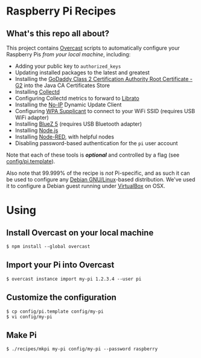 Raspberry Pi Recipes
====================

## What's this repo all about?

This project contains [Overcast](http://andrewchilds.github.io/overcast/) scripts to automatically configure your Raspberry Pis _from your local machine_, including:

- Adding your public key to `authorized_keys`
- Updating installed packages to the latest and greatest
- Installing the [GoDaddy Class 2 Certification Authority Root Certificate - G2](https://certs.godaddy.com/repository) into the Java CA Certificates Store
- Installing [Collectd](https://collectd.org/)
- Configuring Collectd metrics to forward to [Librato](https://www.librato.com/)
- Installing the [No-IP](http://www.noip.com/) Dynamic Update Client
- Configuring [WPA Supplicant](http://w1.fi/wpa_supplicant/) to connect to your WiFi SSID (requires USB WiFi adapter)
- Installing [BlueZ 5](http://www.bluez.org/) (requires USB Bluetooth adapter)
- Installing [Node.js](http://nodejs.org/)
- Installing [Node-RED](http://nodered.org/), with helpful nodes
- Disabling password-based authentication for the `pi` user account

Note that each of these tools is _**optional**_ and controlled by a flag (see [config/pi.template](https://github.com/garnold/raspberry-pi-recipes/blob/master/config/pi.template)).  

Also note that 99.999% of the recipe is _not_ Pi-specific, and as such it can be used to configure any [Debian GNU/Linux](https://www.debian.org/)-based distribution.  We've used it to configure a Debian guest running under [VirtualBox](https://www.virtualbox.org/) on OSX.

# Using

<!-- ## Configure your Pi

    $ sudo raspi-config

- Set time zone
- Set hostname
- Enable SSH -->

## Install Overcast on your local machine

    $ npm install --global overcast

## Import your Pi into Overcast

    $ overcast instance import my-pi 1.2.3.4 --user pi

## Customize the configuration

    $ cp config/pi.template config/my-pi
    $ vi config/my-pi

## Make Pi

    $ ./recipes/mkpi my-pi config/my-pi --password raspberry
